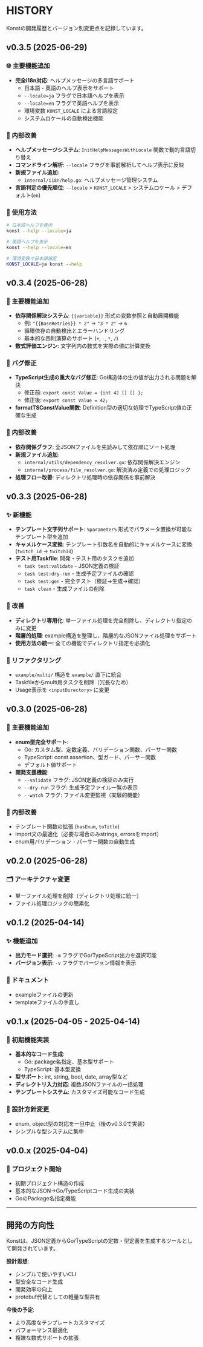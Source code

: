 # HISTORY

Konstの開発履歴とバージョン別変更点を記録しています。

## v0.3.5 (2025-06-29)

### 🌐 主要機能追加
- **完全i18n対応**: ヘルプメッセージの多言語サポート
  - 日本語・英語のヘルプ表示をサポート
  - `--locale=ja` フラグで日本語ヘルプを表示
  - `--locale=en` フラグで英語ヘルプを表示
  - 環境変数 `KONST_LOCALE` による言語設定
  - システムロケールの自動検出機能

### 🔧 内部改善
- **ヘルプメッセージシステム**: `InitHelpMessagesWithLocale` 関数で動的言語切り替え
- **コマンドライン解析**: `--locale` フラグを事前解析してヘルプ表示に反映
- **新規ファイル追加**:
  - `internal/i18n/help.go`: ヘルプメッセージ管理システム
- **言語判定の優先順位**: `--locale` > `KONST_LOCALE` > システムロケール > デフォルト(`en`)

### 📝 使用方法
```bash
# 日本語ヘルプを表示
konst --help --locale=ja

# 英語ヘルプを表示  
konst --help --locale=en

# 環境変数で日本語設定
KONST_LOCALE=ja konst --help
```

## v0.3.4 (2025-06-28)

### 🚀 主要機能追加
- **依存関係解決システム**: `{{variable}}` 形式の変数参照と自動展開機能
  - 例: `"{{BaseRetries}} * 2"` → `"3 * 2"` → `6`
  - 循環依存の自動検出とエラーハンドリング
  - 基本的な四則演算のサポート (`+`, `-`, `*`, `/`)
- **数式評価エンジン**: 文字列内の数式を実際の値に計算変換

### 🐛 バグ修正  
- **TypeScript生成の重大なバグ修正**: Go構造体の生の値が出力される問題を解決
  - 修正前: `export const Value = {int 42 [] [] };`
  - 修正後: `export const Value = 42;`
- **formatTSConstValue関数**: Definition型の適切な処理でTypeScript値の正確な生成

### 🔧 内部改善
- **依存関係グラフ**: 全JSONファイルを先読みして依存順にソート処理
- **新規ファイル追加**:
  - `internal/utils/dependency_resolver.go`: 依存関係解決エンジン
  - `internal/process/file_resolver.go`: 解決済み定義での処理ロジック
- **処理フロー改善**: ディレクトリ処理時の依存関係を事前解決

## v0.3.3 (2025-06-28)

### ✨ 新機能
- **テンプレート文字列サポート**: `%parameter%` 形式でパラメータ置換が可能なテンプレート型を追加
- **キャメルケース変換**: テンプレート引数名を自動的にキャメルケースに変換 (`twitch_id` → `twitchId`)
- **テスト用Taskfile**: 開発・テスト用のタスクを追加
  - `task test:validate` - JSON定義の検証
  - `task test:dry-run` - 生成予定ファイルの確認  
  - `task test:gen` - 完全テスト（検証→生成→確認）
  - `task clean` - 生成ファイルの削除

### 🔄 改善
- **ディレクトリ専用化**: 単一ファイル処理を完全削除し、ディレクトリ指定のみに変更
- **階層的処理**: example構造を整理し、階層的なJSONファイル処理をサポート
- **使用方法の統一**: 全ての機能でディレクトリ指定を必須化

### 📁 リファクタリング
- `example/multi/` 構造を `example/` 直下に統合
- Taskfileからmulti用タスクを削除（冗長なため）
- Usage表示を `<inputDirectory>` に変更

## v0.3.0 (2025-06-28)

### 🚀 主要機能追加
- **enum型完全サポート**: 
  - Go: カスタム型、定数定義、バリデーション関数、パーサー関数
  - TypeScript: const assertion、型ガード、パーサー関数
  - デフォルト値サポート
- **開発支援機能**:
  - `--validate` フラグ: JSON定義の検証のみ実行
  - `--dry-run` フラグ: 生成予定ファイル一覧の表示
  - `--watch` フラグ: ファイル変更監視（実験的機能）

### 🔧 内部改善
- テンプレート関数の拡張 (`hasEnum`, `toTitle`)
- import文の最適化（必要な場合のみstrings, errorsをimport）
- enum用バリデーション・パーサー関数の自動生成

## v0.2.0 (2025-06-28)

### 🗂️ アーキテクチャ変更
- 単一ファイル処理を削除（ディレクトリ処理に統一）
- ファイル処理ロジックの簡素化

## v0.1.2 (2025-04-14)

### ✨ 機能追加
- **出力モード選択**: `-m` フラグでGo/TypeScript出力を選択可能
- **バージョン表示**: `-v` フラグでバージョン情報を表示

### 📝 ドキュメント
- exampleファイルの更新
- templateファイルの手直し

## v0.1.x (2025-04-05 - 2025-04-14)

### 🎯 初期機能実装
- **基本的なコード生成**:
  - Go: package名指定、基本型サポート
  - TypeScript: 基本型変換
- **型サポート**: int, string, bool, date, array型など
- **ディレクトリ入力対応**: 複数JSONファイルの一括処理
- **テンプレートシステム**: カスタマイズ可能なコード生成

### 🔄 設計方針変更
- enum, object型の対応を一旦中止（後のv0.3.0で実装）
- シンプルな型システムに集中

## v0.0.x (2025-04-04)

### 🎉 プロジェクト開始
- 初期プロジェクト構造の作成
- 基本的なJSON→Go/TypeScriptコード生成の実装
- GoのPackage名指定機能

---

## 開発の方向性

Konstは、JSON定義からGo/TypeScriptの定数・型定義を生成するツールとして開発されています。

**設計思想**:
- シンプルで使いやすいCLI
- 型安全なコード生成
- 開発効率の向上
- protobuf代替としての軽量な型共有

**今後の予定**:
- より高度なテンプレートカスタマイズ
- パフォーマンス最適化
- 複雑な数式サポートの拡張